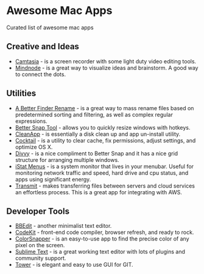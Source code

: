 # Awesome Mac Apps
Curated list of awesome mac apps

## Creative and Ideas

- [Camtasia](http://www.techsmith.com/camtasia.html) - is a screen recorder with some light duty video editing tools. 
- [Mindnode](http://mindnode.com/) - is a great way to visualize ideas and brainstorm.  A good way to connect the dots.


## Utilities

- [A Better Finder Rename](http://www.publicspace.net/BetterRename/) - is a great way to mass rename files based on predetermined sorting and filtering, as well as complex regular expressions. 
- [Better Snap Tool](http://blog.boastr.net/) - allows you to quickly resize windows with hotkeys. 
- [CleanApp](http://www.syniumsoftware.com/cleanapp/) - is essentially a disk clean up and app un-install utility. 
- [Cocktail](http://www.maintain.se/cocktail/) - is a utility to clear cache, fix permissions, adjust settings, and optimize OS X. 
- [Divvy](http://mizage.com/divvy/) - is a nice compliment to Better Snap and it has a nice grid structure for arranging multiple windows.  
- [iStat Menus](http://bjango.com/mac/istatmenus/) - is a system monitor that lives in your menubar. Useful for monitoring network traffic and speed, hard drive and cpu status, and apps using significant energy. 
- [Transmit](http://panic.com/transmit/) - makes transferring files between servers and cloud services an effortless process.  This is a great app for integrating with AWS. 
 


## Developer Tools

- [BBEdit](http://www.barebones.com/products/bbedit/) - another minimalist text editor. 
- [CodeKit](http://incident57.com/codekit/) - front-end code compiler, browser refresh, and ready to rock.
- [ColorSnapper](http://www.colorsnapper.com/) - is an easy-to-use app to find the precise color of any pixel on the screen.
- [Sublime Text](http://www.sublimetext.com/) - is a great working text editor with lots of plugins and community support. 
- [Tower](http://www.git-tower.com/) - is elegant and easy to use GUI for GIT. 
